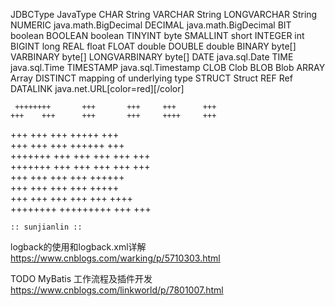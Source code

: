 JDBCType            JavaType
    CHAR                String
    VARCHAR             String
    LONGVARCHAR         String
    NUMERIC             java.math.BigDecimal
    DECIMAL             java.math.BigDecimal
    BIT                 boolean
    BOOLEAN             boolean
    TINYINT             byte
    SMALLINT            short
    INTEGER             int
    BIGINT              long
    REAL                float
    FLOAT               double
    DOUBLE              double
    BINARY              byte[]
    VARBINARY           byte[]
    LONGVARBINARY               byte[]
    DATE                java.sql.Date
    TIME                java.sql.Time
    TIMESTAMP           java.sql.Timestamp
    CLOB                Clob
    BLOB                Blob
    ARRAY               Array
    DISTINCT            mapping of underlying type
    STRUCT              Struct
    REF                 Ref
    DATALINK            java.net.URL[color=red][/color]
    
    
                                                                                                     
     ++++++++       +++       +++     +++      +++                                                                    
    +++    +++      +++       +++     ++++     +++                                                                 
   +++              +++       +++     +++++    +++                                                                   
    +++             +++       +++     ++++++   +++                                                                       
     +++++++        +++       +++     +++ +++  +++                                                                               
      +++++++       +++       +++     +++  +++ +++                                                                     
           +++      +++       +++     +++   ++++++                                                                  
            +++     +++       +++     +++    +++++                                                                           
    +++    +++       +++     +++      +++     ++++                                                                    
     ++++++++         +++++++++       +++      +++   

    :: sunjianlin :: 
    
logback的使用和logback.xml详解
https://www.cnblogs.com/warking/p/5710303.html

TODO
MyBatis 工作流程及插件开发
https://www.cnblogs.com/linkworld/p/7801007.html
    
    

